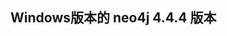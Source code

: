 <!--
 * @Author    : KoGe
 * @Date      : 2022-04-05 12:09:23
 * @Message   : 
-->
## Windows版本的 neo4j 4.4.4 版本

